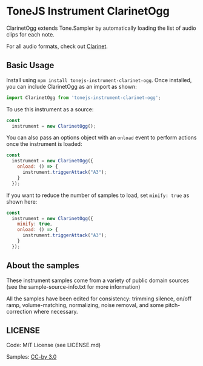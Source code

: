 # ToneJS Instrument ClarinetOgg

ClarinetOgg extends Tone.Sampler by automatically loading the list of audio clips for each note.

For all audio formats, check out [Clarinet](../README.md).

## Basic Usage

Install using `npm install tonejs-instrument-clarinet-ogg`. Once installed, you can include ClarinetOgg as an import as shown:

```javascript
import ClarinetOgg from 'tonejs-instrument-clarinet-ogg';
```

To use this instrument as a source:

```javascript
const
  instrument = new ClarinetOgg();
```

You can also pass an options object with an `onload` event to perform actions once the instrument is loaded:

```javascript
const
  instrument = new ClarinetOgg({
    onload: () => {
      instrument.triggerAttack("A3");
    }
  });
```

If you want to reduce the number of samples to load, set `minify: true` as shown here:

```javascript
const
  instrument = new ClarinetOgg({
    minify: true,
    onload: () => {
      instrument.triggerAttack("A3");
    }
  });
```

## About the samples

These instrument samples come from a variety of public domain sources (see the sample-source-info.txt for more information)

All the samples have been edited for consistency: trimming silence, on/off ramp, volume-matching, normalizing, noise removal, and some pitch-correction where necessary.

## LICENSE

Code: MIT License (see LICENSE.md)

Samples: [CC-by 3.0](https://creativecommons.org/licenses/by/3.0/)
